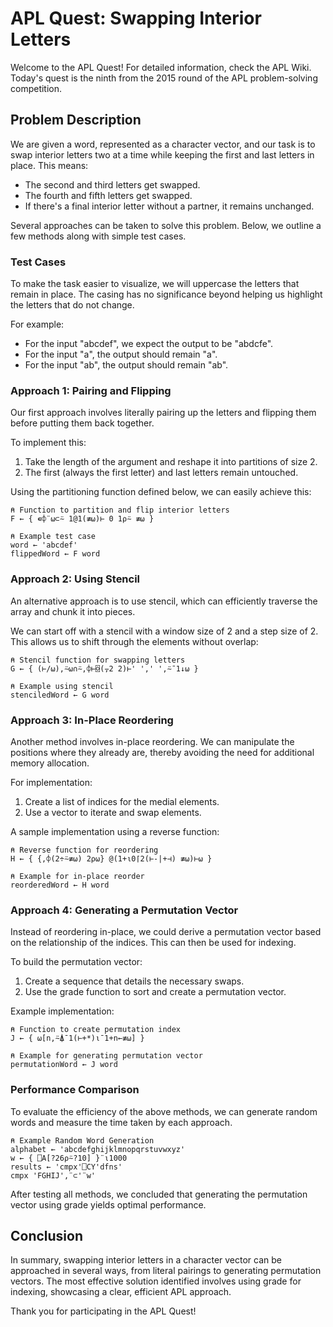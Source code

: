 # APL Quest: Swapping Interior Letters

Welcome to the APL Quest! For detailed information, check the APL Wiki. Today's quest is the ninth from the 2015 round of the APL problem-solving competition.

## Problem Description

We are given a word, represented as a character vector, and our task is to swap interior letters two at a time while keeping the first and last letters in place. This means:

- The second and third letters get swapped.
- The fourth and fifth letters get swapped.
- If there's a final interior letter without a partner, it remains unchanged.

Several approaches can be taken to solve this problem. Below, we outline a few methods along with simple test cases.

### Test Cases

To make the task easier to visualize, we will uppercase the letters that remain in place. The casing has no significance beyond helping us highlight the letters that do not change. 

For example:
- For the input "abcdef", we expect the output to be "abdcfe".
- For the input "a", the output should remain "a".
- For the input "ab", the output should remain "ab".

### Approach 1: Pairing and Flipping

Our first approach involves literally pairing up the letters and flipping them before putting them back together. 

To implement this:
1. Take the length of the argument and reshape it into partitions of size 2.
2. The first (always the first letter) and last letters remain untouched.

Using the partitioning function defined below, we can easily achieve this:

```apl
⍝ Function to partition and flip interior letters
F ← { ∊⌽¨⍵⊂⍨ 1@1(≢⍵)⊢ 0 1⍴⍨ ≢⍵ }

⍝ Example test case
word ← 'abcdef'
flippedWord ← F word
```

### Approach 2: Using Stencil

An alternative approach is to use stencil, which can efficiently traverse the array and chunk it into pieces. 

We can start off with a stencil with a window size of 2 and a step size of 2. This allows us to shift through the elements without overlap:

```apl
⍝ Stencil function for swapping letters
G ← { (⊢/⍵),⍨⍵∩⍨,⌽⊢⌺(⍪2 2)⊢' ',' ',⍨¯1↓⍵ }

⍝ Example using stencil
stenciledWord ← G word
```

### Approach 3: In-Place Reordering

Another method involves in-place reordering. We can manipulate the positions where they already are, thereby avoiding the need for additional memory allocation.

For implementation:
1. Create a list of indices for the medial elements.
2. Use a vector to iterate and swap elements.

A sample implementation using a reverse function:

```apl
⍝ Reverse function for reordering
H ← { {,⌽(2÷⍨≢⍵) 2⍴⍵} @(1+⍳0⌈2(⊢-|+⊣) ≢⍵)⊢⍵ }

⍝ Example for in-place reorder
reorderedWord ← H word
```

### Approach 4: Generating a Permutation Vector

Instead of reordering in-place, we could derive a permutation vector based on the relationship of the indices. This can then be used for indexing.

To build the permutation vector:
1. Create a sequence that details the necessary swaps.
2. Use the grade function to sort and create a permutation vector.

Example implementation:

```apl
⍝ Function to create permutation index
J ← { ⍵[n,⍨⍋¯1(⊢+*)⍳¯1+n←≢⍵] }

⍝ Example for generating permutation vector
permutationWord ← J word
```

### Performance Comparison

To evaluate the efficiency of the above methods, we can generate random words and measure the time taken by each approach. 

```apl
⍝ Example Random Word Generation
alphabet ← 'abcdefghijklmnopqrstuvwxyz'
w ← { ⎕A[?26⍴⍨?10] }¨⍳1000
results ← 'cmpx'⎕CY'dfns'
cmpx 'FGHIJ',¨⊂'¨w'
```

After testing all methods, we concluded that generating the permutation vector using grade yields optimal performance.

## Conclusion

In summary, swapping interior letters in a character vector can be approached in several ways, from literal pairings to generating permutation vectors. The most effective solution identified involves using grade for indexing, showcasing a clear, efficient APL approach.

Thank you for participating in the APL Quest!